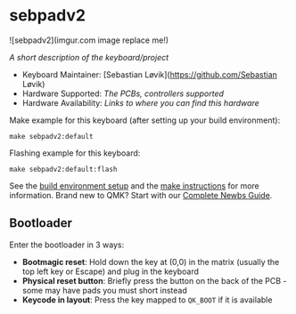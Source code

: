 # sebpadv2

![sebpadv2](imgur.com image replace me!)

*A short description of the keyboard/project*

* Keyboard Maintainer: [Sebastian Løvik](https://github.com/Sebastian Løvik)
* Hardware Supported: *The PCBs, controllers supported*
* Hardware Availability: *Links to where you can find this hardware*

Make example for this keyboard (after setting up your build environment):

    make sebpadv2:default

Flashing example for this keyboard:

    make sebpadv2:default:flash

See the [build environment setup](https://docs.qmk.fm/#/getting_started_build_tools) and the [make instructions](https://docs.qmk.fm/#/getting_started_make_guide) for more information. Brand new to QMK? Start with our [Complete Newbs Guide](https://docs.qmk.fm/#/newbs).

## Bootloader

Enter the bootloader in 3 ways:

* **Bootmagic reset**: Hold down the key at (0,0) in the matrix (usually the top left key or Escape) and plug in the keyboard
* **Physical reset button**: Briefly press the button on the back of the PCB - some may have pads you must short instead
* **Keycode in layout**: Press the key mapped to `QK_BOOT` if it is available
